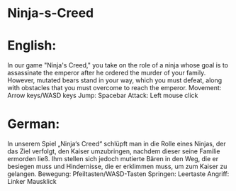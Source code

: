 ﻿# Ninja-s-Creed
# English:
 
In our game "Ninja's Creed," you take on the role of a ninja whose goal is to assassinate the emperor after he ordered the murder of your family. However, mutated bears stand in your way, which you must defeat, along with obstacles that you must overcome to reach the emperor.
Movement: Arrow keys/WASD keys
Jump: Spacebar
Attack: Left mouse click

# German:
In unserem Spiel „Ninja‘s Creed“ schlüpft man in die Rolle eines Ninjas, der das Ziel verfolgt, den Kaiser umzubringen, nachdem dieser seine Familie ermorden ließ. Ihm stellen sich jedoch mutierte Bären in den Weg, die er besiegen muss und Hindernisse, die er erklimmen muss, um zum Kaiser zu gelangen.
Bewegung: Pfeiltasten/WASD-Tasten
Springen: Leertaste
Angriff: Linker Mausklick
